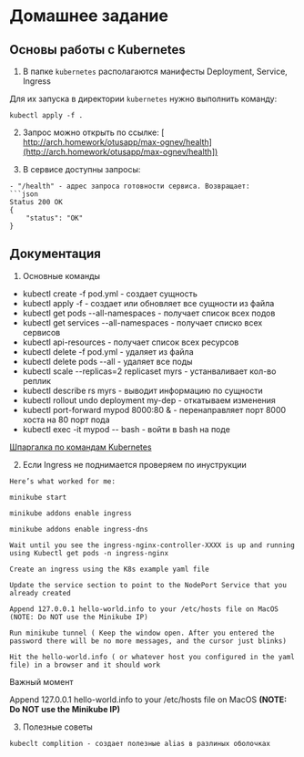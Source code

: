 # Домашнее задание
## Основы работы с Kubernetes

1. В папке `kubernetes` располагаются манифесты Deployment, Service, Ingress

Для их запуска в директории `kubernetes` нужно выполнить команду:

```shell
kubectl apply -f .
```

2. Запрос можно открыть по ссылке:
[ http://arch.homework/otusapp/max-ognev/health](http://arch.homework/otusapp/max-ognev/health])


3. В сервисе доступны запросы:

```
- "/health" - адрес запроса готовности сервиса. Возвращает:
```json
Status 200 OK
{
    "status": "OK"
}
```
## Документация 

1. Основные команды 

- kubectl create -f pod.yml  - создает сущность
- kubectl apply -f - создает или обновляет все сущности из файла
- kubectl get pods --all-namespaces - получает список всех подов
- kubectl get services --all-namespaces - получает списко всех сервисов
- kubectl api-resources - получает список всех ресурсов
- kubectl delete -f pod.yml - удаляет из файла
- kubectl delete pods --all - удаляет все поды
- kubectl scale --replicas=2 replicaset myrs - устанваливает кол-во реплик
- kubectl describe rs myrs - выводит информацию по сущности 
- kubectl rollout undo deployment my-dep - откатываем изменения
- kubectl port-forward mypod 8000:80 & - перенаправляет порт 8000 хоста на 80 порт пода
- kubectl exec -it mypod -- bash - войти в bash на поде

[Шпаргалка по командам Kubernetes](https://kubernetes.io/ru/docs/reference/kubectl/cheatsheet/)

2. Если Ingress не поднимается проверяем по инуструкции

```
Here’s what worked for me:

minikube start

minikube addons enable ingress

minikube addons enable ingress-dns

Wait until you see the ingress-nginx-controller-XXXX is up and running using Kubectl get pods -n ingress-nginx

Create an ingress using the K8s example yaml file

Update the service section to point to the NodePort Service that you already created

Append 127.0.0.1 hello-world.info to your /etc/hosts file on MacOS (NOTE: Do NOT use the Minikube IP)

Run minikube tunnel ( Keep the window open. After you entered the password there will be no more messages, and the cursor just blinks)

Hit the hello-world.info ( or whatever host you configured in the yaml file) in a browser and it should work
```

Важный момент 

Append 127.0.0.1 hello-world.info to your /etc/hosts file on MacOS **(NOTE: Do NOT use the Minikube IP)**

3. Полезные советы 
```
kubeclt complition - создает полезные alias в разлиных оболочках
``` 